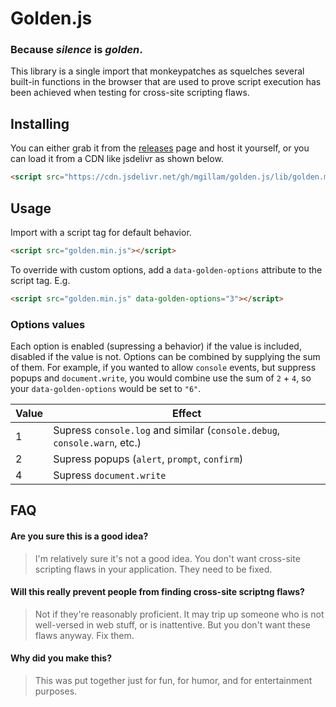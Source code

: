 # Golden.js

### Because *silence* is *golden*.

This library is a single import that monkeypatches as squelches several built-in functions in the browser that are used to prove script execution has been achieved when testing for cross-site scripting flaws.

## Installing

You can either grab it from the [releases](https://github.com/mgillam/golden.js/releases) page and host it yourself, or you can load it from a CDN like jsdelivr as shown below.

```html
<script src="https://cdn.jsdelivr.net/gh/mgillam/golden.js/lib/golden.min.js"></script>
```

## Usage
Import with a script tag for default behavior.

```html
<script src="golden.min.js"></script>
```

To override with custom options, add a `data-golden-options` attribute to the script tag. E.g.

```html
<script src="golden.min.js" data-golden-options="3"></script>
```

### Options values

Each option is enabled (supressing a behavior) if the value is included, disabled if the value is not. Options can be combined by supplying the sum of them. For example, if you wanted to allow `console` events, but suppress popups and `document.write`, you would combine use the sum of `2` + `4`, so your `data-golden-options` would be set to `"6"`.

| Value | Effect |
| --- | --- |
| 1 | Supress `console.log` and similar (`console.debug`, `console.warn`, etc.) |
| 2 | Supress popups (`alert`, `prompt`, `confirm`) |
| 4 | Supress `document.write`


## FAQ

#### Are you sure this is a good idea?
> I'm relatively sure it's not a good idea. You don't want cross-site scripting flaws in your application. They need to be fixed.

#### Will this really prevent people from finding cross-site scriptng flaws?
> Not if they're reasonably proficient. It may trip up someone who is not well-versed in web stuff, or is inattentive. But you don't want these flaws anyway. Fix them.

#### Why did you make this?
> This was put together just for fun, for humor, and for entertainment purposes.
